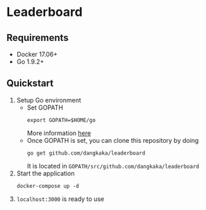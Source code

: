 # Leaderboard

## Requirements
* Docker 17.06+
* Go 1.9.2+

## Quickstart

1. Setup Go environment
    * Set GOPATH
        ```
        export GOPATH=$HOME/go
        ```
        More information [here](https://github.com/golang/go/wiki/SettingGOPATH)
    * Once GOPATH is set, you can clone this repository by doing 
        ```
        go get github.com/dangkaka/leaderboard
        ```
        It is located in `GOPATH/src/github.com/dangkaka/leaderboard`
1. Start the application
    ```
    docker-compose up -d
    ```
1. `localhost:3000` is ready to use
